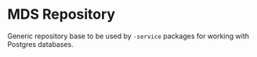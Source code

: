 # MDS Repository

Generic repository base to be used by `-service` packages for working with Postgres databases.
